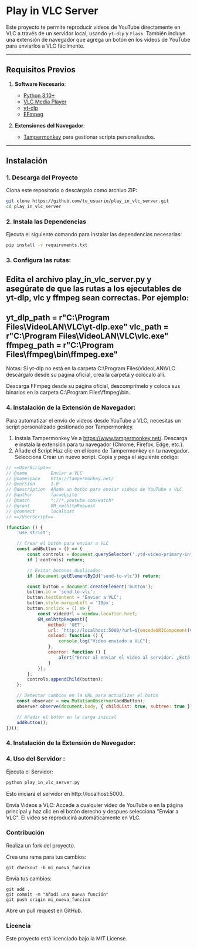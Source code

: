 # Play in VLC Server

Este proyecto te permite reproducir videos de YouTube directamente en VLC a través de un servidor local, usando `yt-dlp` y `Flask`. También incluye una extensión de navegador que agrega un botón en los videos de YouTube para enviarlos a VLC fácilmente.

---

## Requisitos Previos

1. **Software Necesario**:
   - [Python 3.10+](https://www.python.org/downloads/)
   - [VLC Media Player](https://www.videolan.org/vlc/index.html)
   - [yt-dlp](https://github.com/yt-dlp/yt-dlp)
   - [FFmpeg](https://ffmpeg.org/download.html)

2. **Extensiones del Navegador**:
   - [Tampermonkey](https://www.tampermonkey.net/) para gestionar scripts personalizados.

---

## Instalación

### 1. Descarga del Proyecto
Clona este repositorio o descárgalo como archivo ZIP:

```bash
git clone https://github.com/tu_usuario/play_in_vlc_server.git
cd play_in_vlc_server
```

### 2. Instala las Dependencias
Ejecuta el siguiente comando para instalar las dependencias necesarias:

```bash
pip install -r requirements.txt

```


### 3. Configura las rutas:

Edita el archivo play_in_vlc_server.py y asegúrate de que las rutas a los ejecutables de yt-dlp, vlc y ffmpeg sean correctas. Por ejemplo:
---
yt_dlp_path = r"C:\Program Files\VideoLAN\VLC\yt-dlp.exe"
vlc_path = r"C:\Program Files\VideoLAN\VLC\vlc.exe"
ffmpeg_path = r"C:\Program Files\ffmpeg\bin\ffmpeg.exe"
---

Notas:
Si yt-dlp no está en la carpeta C:\Program Files\VideoLAN\VLC\
descárgalo desde su página oficial, crea la carpeta y colócalo allí.

Descarga FFmpeg desde su página oficial, descomprímelo y coloca sus binarios en la carpeta C:\Program Files\ffmpeg\bin.



### 4. Instalación de la Extensión de Navegador:
Para automatizar el envío de videos desde YouTube a VLC, necesitas un script personalizado gestionado por Tampermonkey.

1. Instala Tampermonkey
Ve a https://www.tampermonkey.net/.
Descarga e instala la extensión para tu navegador (Chrome, Firefox, Edge, etc.).
2. Añade el Script
Haz clic en el ícono de Tampermonkey en tu navegador.
Selecciona Crear un nuevo script.
Copia y pega el siguiente código:

```javascript
// ==UserScript==
// @name         Enviar a VLC
// @namespace    http://tampermonkey.net/
// @version      1.0
// @description  Añade un botón para enviar videos de YouTube a VLC
// @author       farwebsite
// @match        *://*.youtube.com/watch*
// @grant        GM_xmlhttpRequest
// @connect      localhost
// ==/UserScript==

(function () {
    'use strict';

    // Crear el botón para enviar a VLC
    const addButton = () => {
        const controls = document.querySelector('.ytd-video-primary-info-renderer');
        if (!controls) return;

        // Evitar botones duplicados
        if (document.getElementById('send-to-vlc')) return;

        const button = document.createElement('button');
        button.id = 'send-to-vlc';
        button.textContent = 'Enviar a VLC';
        button.style.marginLeft = '10px';
        button.onclick = () => {
            const videoUrl = window.location.href;
            GM_xmlhttpRequest({
                method: 'GET',
                url: `http://localhost:5000/?url=${encodeURIComponent(videoUrl)}`,
                onload: function () {
                    console.log("Video enviado a VLC");
                },
                onerror: function () {
                    alert("Error al enviar el video al servidor. ¿Está el servidor en ejecución?");
                }
            });
        };
        controls.appendChild(button);
    };

    // Detectar cambios en la URL para actualizar el botón
    const observer = new MutationObserver(addButton);
    observer.observe(document.body, { childList: true, subtree: true });

    // Añadir el botón en la carga inicial
    addButton();
})();

```

### 4. Instalación de la Extensión de Navegador:

### 4. Uso del Servidor :
Ejecuta el Servidor:

```bash
python play_in_vlc_server.py

```
Esto iniciará el servidor en http://localhost:5000.

Envía Videos a VLC: Accede a cualquier video de YouTube o en la página principal y haz clic en el botón derecho y despues selecciona "Enviar a VLC". El video se reproducirá automáticamente en VLC.


###  Contribución

Realiza un fork del proyecto.

Crea una rama para tus cambios:
```
git checkout -b mi_nueva_funcion

```

Envía tus cambios:

```
git add .
git commit -m "Añadí una nueva función"
git push origin mi_nueva_funcion

```
Abre un pull request en GitHub.

### Licencia
Este proyecto está licenciado bajo la MIT License.


